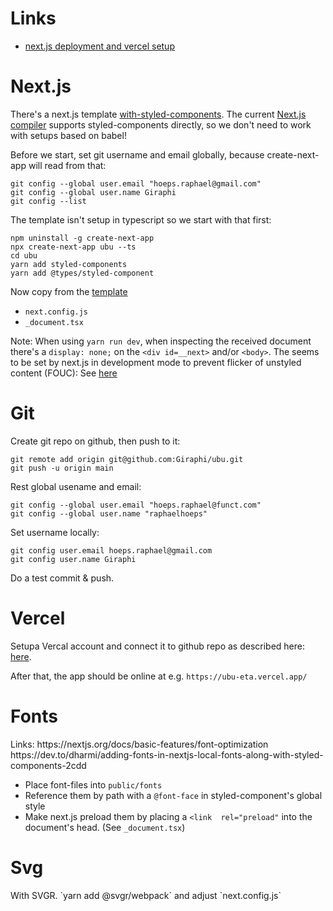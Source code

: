 <h1>Links</h1>

- <a href="https://nextjs.org/learn/basics/deploying-nextjs-app/setup">next.js deployment and vercel setup</a>

<h1>Next.js</h1>

There's a next.js template <a href="https://github.com/vercel/next.js/tree/canary/examples/with-styled-components">with-styled-components</a>. The current <a href="https://nextjs.org/docs/advanced-features/compiler">Next.js compiler</a> supports styled-components directly, so we don't need to work with setups based on babel!

Before we start, set git username and email globally, because create-next-app will read from that:

```
git config --global user.email "hoeps.raphael@gmail.com"
git config --global user.name Giraphi
git config --list
```

The template isn't setup in typescript so we start with that first:

```
npm uninstall -g create-next-app
npx create-next-app ubu --ts
cd ubu
yarn add styled-components
yarn add @types/styled-component
```

Now copy from the <a href="https://github.com/vercel/next.js/tree/canary/examples/with-styled-components">template</a>

- `next.config.js`
- `_document.tsx`

Note: When using `yarn run dev`, when inspecting the received document there's a `display: none;` on the `<div id=__next>` and/or `<body>`. The seems to be set by next.js in development mode to prevent flicker of unstyled content (FOUC): See <a href="https://github.com/vercel/next.js/discussions/16104">here</a>

<h1>Git</h1>
Create git repo on github, then push to it:

```
git remote add origin git@github.com:Giraphi/ubu.git
git push -u origin main
```

Rest global usename and email:

```
git config --global user.email "hoeps.raphael@funct.com"
git config --global user.name "raphaelhoeps"
```

Set username locally:

```
git config user.email hoeps.raphael@gmail.com
git config user.name Giraphi
```

Do a test commit & push.

<h1>Vercel</h1>
Setupa Vercal account and connect it to github repo as described here: <a href="https://nextjs.org/learn/basics/deploying-nextjs-app/deploy">here</a>.

After that, the app should be online at e.g. `https://ubu-eta.vercel.app/`

<h1>Fonts</h1>
Links:
https://nextjs.org/docs/basic-features/font-optimization
https://dev.to/dharmi/adding-fonts-in-nextjs-local-fonts-along-with-styled-components-2cdd

- Place font-files into `public/fonts`
- Reference them by path with a `@font-face` in styled-component's global style
- Make next.js preload them by placing a `<link  rel="preload"` into the document's head. (See `_document.tsx`)

<h1>Svg</h1>
With SVGR. `yarn add @svgr/webpack` and adjust `next.config.js`
